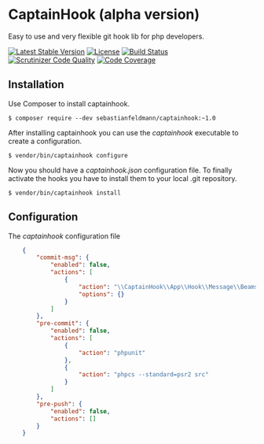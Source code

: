 # CaptainHook (alpha version)

Easy to use and very flexible git hook lib for php developers.

[![Latest Stable Version](https://poser.pugx.org/sebastianfeldmann/captainhook/v/stable.svg)](https://packagist.org/packages/sebastianfeldmann/captainhook)
[![License](https://poser.pugx.org/sebastianfeldmann/captainhook/license.svg)](https://packagist.org/packages/sebastianfeldmann/captainhook)
[![Build Status](https://travis-ci.org/sebastianfeldmann/captainhook.svg?branch=master)](https://travis-ci.org/sebastianfeldmann/captainhook)
[![Scrutinizer Code Quality](https://scrutinizer-ci.com/g/sebastianfeldmann/captainhook/badges/quality-score.png?b=master)](https://scrutinizer-ci.com/g/sebastianfeldmann/captainhook/?branch=master)
[![Code Coverage](https://scrutinizer-ci.com/g/sebastianfeldmann/captainhook/badges/coverage.png?b=master)](https://scrutinizer-ci.com/g/sebastianfeldmann/captainhook/?branch=master)

## Installation

Use Composer to install captainhook.

    $ composer require --dev sebastianfeldmann/captainhook:~1.0
    
After installing captainhook you can use the *captainhook* executable to create a configuration.

    $ vendor/bin/captainhook configure
     
Now you should have a *captainhook.json* configuration file.
To finally activate the hooks you have to install them to your local .git repository. 

    $ vendor/bin/captainhook install

## Configuration

The *captainhook* configuration file
```json
    {
        "commit-msg": {
            "enabled": false,
            "actions": [
                {
                    "action": "\\CaptainHook\\App\\Hook\\Message\\Beams",
                    "options": {}
                }
            ]
        },
        "pre-commit": {
            "enabled": false,
            "actions": [
                {
                    "action": "phpunit"
                },
                {
                    "action": "phpcs --standard=psr2 src"
                }
            ]
        },
        "pre-push": {
            "enabled": false,
            "actions": []
        }
    }
```
